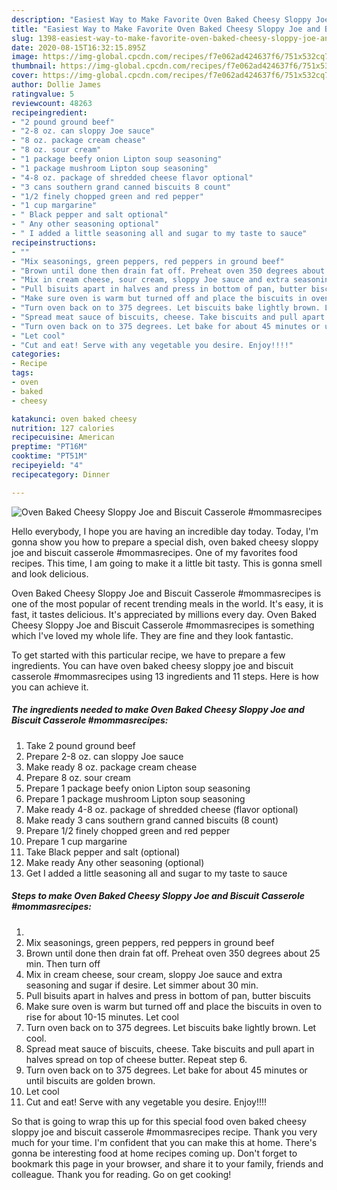 ```yaml
---
description: "Easiest Way to Make Favorite Oven Baked Cheesy Sloppy Joe and Biscuit Casserole #mommasrecipes"
title: "Easiest Way to Make Favorite Oven Baked Cheesy Sloppy Joe and Biscuit Casserole #mommasrecipes"
slug: 1398-easiest-way-to-make-favorite-oven-baked-cheesy-sloppy-joe-and-biscuit-casserole-mommasrecipes
date: 2020-08-15T16:32:15.895Z
image: https://img-global.cpcdn.com/recipes/f7e062ad424637f6/751x532cq70/oven-baked-cheesy-sloppy-joe-and-biscuit-casserole-mommasrecipes-recipe-main-photo.jpg
thumbnail: https://img-global.cpcdn.com/recipes/f7e062ad424637f6/751x532cq70/oven-baked-cheesy-sloppy-joe-and-biscuit-casserole-mommasrecipes-recipe-main-photo.jpg
cover: https://img-global.cpcdn.com/recipes/f7e062ad424637f6/751x532cq70/oven-baked-cheesy-sloppy-joe-and-biscuit-casserole-mommasrecipes-recipe-main-photo.jpg
author: Dollie James
ratingvalue: 5
reviewcount: 48263
recipeingredient:
- "2 pound ground beef"
- "2-8 oz. can sloppy Joe sauce"
- "8 oz. package cream chease"
- "8 oz. sour cream"
- "1 package beefy onion Lipton soup seasoning"
- "1 package mushroom Lipton soup seasoning"
- "4-8 oz. package of shredded cheese flavor optional"
- "3 cans southern grand canned biscuits 8 count"
- "1/2 finely chopped green and red pepper"
- "1 cup margarine"
- " Black pepper and salt optional"
- " Any other seasoning optional"
- " I added a little seasoning all and sugar to my taste to sauce"
recipeinstructions:
- ""
- "Mix seasonings, green peppers, red peppers in ground beef"
- "Brown until done then drain fat off. Preheat oven 350 degrees about 25 min. Then turn off"
- "Mix in cream cheese, sour cream, sloppy Joe sauce and extra seasoning and sugar if desire. Let simmer about 30 min."
- "Pull bisuits apart in halves and press in bottom of pan, butter biscuits"
- "Make sure oven is warm but turned off and place the biscuits in oven to rise for about 10-15 minutes. Let cool"
- "Turn oven back on to 375 degrees. Let biscuits bake lightly brown. Let cool."
- "Spread meat sauce of biscuits, cheese. Take biscuits and pull apart in halves spread on top of cheese butter. Repeat step 6."
- "Turn oven back on to 375 degrees. Let bake for about 45 minutes or until biscuits are golden brown."
- "Let cool"
- "Cut and eat! Serve with any vegetable you desire. Enjoy!!!!"
categories:
- Recipe
tags:
- oven
- baked
- cheesy

katakunci: oven baked cheesy 
nutrition: 127 calories
recipecuisine: American
preptime: "PT16M"
cooktime: "PT51M"
recipeyield: "4"
recipecategory: Dinner

---
```



![Oven Baked Cheesy Sloppy Joe and Biscuit Casserole #mommasrecipes](https://img-global.cpcdn.com/recipes/f7e062ad424637f6/751x532cq70/oven-baked-cheesy-sloppy-joe-and-biscuit-casserole-mommasrecipes-recipe-main-photo.jpg)

Hello everybody, I hope you are having an incredible day today. Today, I'm gonna show you how to prepare a special dish, oven baked cheesy sloppy joe and biscuit casserole #mommasrecipes. One of my favorites food recipes. This time, I am going to make it a little bit tasty. This is gonna smell and look delicious.

Oven Baked Cheesy Sloppy Joe and Biscuit Casserole #mommasrecipes is one of the most popular of recent trending meals in the world. It's easy, it is fast, it tastes delicious. It's appreciated by millions every day. Oven Baked Cheesy Sloppy Joe and Biscuit Casserole #mommasrecipes is something which I've loved my whole life. They are fine and they look fantastic.




To get started with this particular recipe, we have to prepare a few ingredients. You can have oven baked cheesy sloppy joe and biscuit casserole #mommasrecipes using 13 ingredients and 11 steps. Here is how you can achieve it.

<!--inarticleads1-->

##### The ingredients needed to make Oven Baked Cheesy Sloppy Joe and Biscuit Casserole #mommasrecipes:

1. Take 2 pound ground beef
1. Prepare 2-8 oz. can sloppy Joe sauce
1. Make ready 8 oz. package cream chease
1. Prepare 8 oz. sour cream
1. Prepare 1 package beefy onion Lipton soup seasoning
1. Prepare 1 package mushroom Lipton soup seasoning
1. Make ready 4-8 oz. package of shredded cheese (flavor optional)
1. Make ready 3 cans southern grand canned biscuits (8 count)
1. Prepare 1/2 finely chopped green and red pepper
1. Prepare 1 cup margarine
1. Take  Black pepper and salt (optional)
1. Make ready  Any other seasoning (optional)
1. Get  I added a little seasoning all and sugar to my taste to sauce




<!--inarticleads2-->

##### Steps to make Oven Baked Cheesy Sloppy Joe and Biscuit Casserole #mommasrecipes:

1. 
1. Mix seasonings, green peppers, red peppers in ground beef
1. Brown until done then drain fat off. Preheat oven 350 degrees about 25 min. Then turn off
1. Mix in cream cheese, sour cream, sloppy Joe sauce and extra seasoning and sugar if desire. Let simmer about 30 min.
1. Pull bisuits apart in halves and press in bottom of pan, butter biscuits
1. Make sure oven is warm but turned off and place the biscuits in oven to rise for about 10-15 minutes. Let cool
1. Turn oven back on to 375 degrees. Let biscuits bake lightly brown. Let cool.
1. Spread meat sauce of biscuits, cheese. Take biscuits and pull apart in halves spread on top of cheese butter. Repeat step 6.
1. Turn oven back on to 375 degrees. Let bake for about 45 minutes or until biscuits are golden brown.
1. Let cool
1. Cut and eat! Serve with any vegetable you desire. Enjoy!!!!




So that is going to wrap this up for this special food oven baked cheesy sloppy joe and biscuit casserole #mommasrecipes recipe. Thank you very much for your time. I'm confident that you can make this at home. There's gonna be interesting food at home recipes coming up. Don't forget to bookmark this page in your browser, and share it to your family, friends and colleague. Thank you for reading. Go on get cooking!
